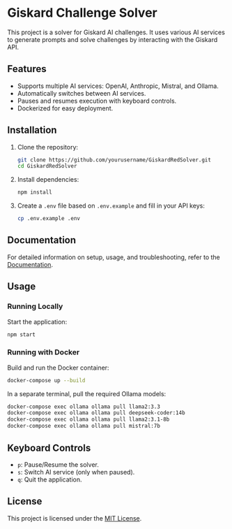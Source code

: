 # Giskard Challenge Solver
This project is a solver for Giskard AI challenges. It uses various AI services to generate prompts and solve challenges by interacting with the Giskard API.

## Features
- Supports multiple AI services: OpenAI, Anthropic, Mistral, and Ollama.
- Automatically switches between AI services.
- Pauses and resumes execution with keyboard controls.
- Dockerized for easy deployment.

## Installation
1. Clone the repository:

   ```bash
   git clone https://github.com/yourusername/GiskardRedSolver.git
   cd GiskardRedSolver
   ```
2. Install dependencies:

   ```bash
   npm install
   ```
3. Create a `.env` file based on `.env.example` and fill in your API keys:

   ```bash
   cp .env.example .env
   ```

## Documentation

For detailed information on setup, usage, and troubleshooting, refer to the [Documentation](docs/DOCUMENTATION.md).

## Usage

### Running Locally
Start the application:

```bash
npm start
```

### Running with Docker
Build and run the Docker container:

```bash
docker-compose up --build
```

In a separate terminal, pull the required Ollama models:

```bash
docker-compose exec ollama ollama pull llama2:3.3
docker-compose exec ollama ollama pull deepseek-coder:14b
docker-compose exec ollama ollama pull llama2:3.1-8b
docker-compose exec ollama ollama pull mistral:7b
```

## Keyboard Controls
- `p`: Pause/Resume the solver.
- `s`: Switch AI service (only when paused).
- `q`: Quit the application.

## License
This project is licensed under the [MIT License](LICENSE).
